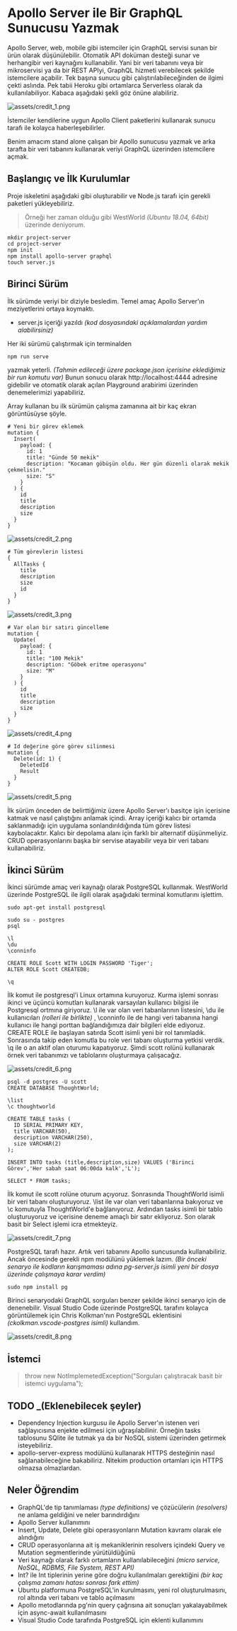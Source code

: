 # Apollo Server ile Bir GraphQL Sunucusu Yazmak

Apollo Server, web, mobile gibi istemciler için GraphQL servisi sunan bir ürün olarak düşünülebilir. Otomatik API doküman desteği sunar ve herhangibir veri kaynağını kullanabilir. Yani bir veri tabanını veya bir mikroservisi ya da bir REST APIyi, GraphQL hizmeti verebilecek şekilde istemcilere açabilir. Tek başına sunucu gibi çalıştırılabileceğinden de ilgimi çekti aslında. Pek tabii Heroku gibi ortamlarca Serverless olarak da kullanılabiliyor. Kabaca aşağıdaki şekli göz önüne alabiliriz.

![assets/credit_1.png](assets/credit_1.png)

İstemciler kendilerine uygun Apollo Client paketlerini kullanarak sunucu tarafı ile kolayca haberleşebilirler. 

Benim amacım stand alone çalışan bir Apollo sunucusu yazmak ve arka tarafta bir veri tabanını kullanarak veriyi GraphQL üzerinden istemcilere açmak.

## Başlangıç ve İlk Kurulumlar

Proje iskeletini aşağıdaki gibi oluşturabilir ve Node.js tarafı için gerekli paketleri yükleyebiliriz.

>Örneği her zaman olduğu gibi WestWorld _(Ubuntu 18.04, 64bit)_ üzerinde deniyorum.

```
mkdir project-server
cd project-server
npm init
npm install apollo-server graphql
touch server.js
```

## Birinci Sürüm

İlk sürümde veriyi bir diziyle besledim. Temel amaç Apollo Server'ın meziyetlerini ortaya koymaktı. 

- server.js içeriği yazıldı _(kod dosyasındaki açıklamalardan yardım alabilirsiniz)_

Her iki sürümü çalıştırmak için terminalden 

```
npm run serve
```

yazmak yeterli. _(Tahmin edileceği üzere package.json içerisine eklediğimiz bir run komutu var)_ Bunun sonucu olarak http://localhost:4444 adresine gidebilir ve otomatik olarak açılan Playground arabirimi üzerinden denemelerimizi yapabiliriz. 

Array kullanan bu ilk sürümün çalışma zamanına ait bir kaç ekran görüntüsüyse şöyle.

```
# Yeni bir görev eklemek
mutation {
  Insert(
    payload: {
      id: 1
      title: "Günde 50 mekik"
      description: "Kocaman göbüşün oldu. Her gün düzenli olarak mekik çekmelisin."
      size: "S"
    }
  ) {
    id
    title
    description
    size
  }
}
```

![assets/credit_2.png](assets/credit_2.png)

```
# Tüm görevlerin listesi
{
  AllTasks {
    title
    description
    size
    id
  }
}
```

![assets/credit_3.png](assets/credit_3.png)

```
# Var olan bir satırı güncelleme
mutation {
  Update(
    payload: {
      id: 1
      title: "100 Mekik"
      description: "Göbek eritme operasyonu"
      size: "M"
    }
  ) {
    id
    title
    description
    size
  }
}
```

![assets/credit_4.png](assets/credit_4.png)

```
# Id değerine göre görev silinmesi
mutation {
  Delete(id: 1) {
    DeletedId
    Result
  }
}
```

![assets/credit_5.png](assets/credit_5.png)

İlk sürüm önceden de belirttiğimiz üzere Apollo Server'ı basitçe işin içerisine katmak ve nasıl çalıştığını anlamak içindi. Array içeriği kalıcı bir ortamda saklanmadığı için uygulama sonlandırıldığında tüm görev listesi kaybolacaktır. Kalıcı bir depolama alanı için farklı bir alternatif düşünmeliyiz. CRUD operasyonlarını başka bir servise atayabilir veya bir veri tabanı kullanabiliriz.

## İkinci Sürüm

İkinci sürümde amaç veri kaynağı olarak PostgreSQL kullanmak. WestWorld üzerinde PostgreSQL ile ilgili olarak aşağıdaki terminal komutlarını işlettim.

```
sudo apt-get install postgresql

sudo su - postgres
psql

\l
\du
\conninfo

CREATE ROLE Scott WITH LOGIN PASSWORD 'Tiger';
ALTER ROLE Scott CREATEDB;

\q
```

İlk komut ile postgresql'i Linux ortamına kuruyoruz. Kurma işlemi sonrası ikinci ve üçüncü komutları kullanarak varsayılan kullanıcı bilgisi ile Postgresql ortmına giriyoruz. \l ile var olan veri tabanlarının listesini, \du ile kullanıcıları _(rolleri ile birlikte)_ , \conninfo ile de hangi veri tabanına hangi kullanıcı ile hangi porttan bağlandığımıza dair bilgileri elde ediyoruz. CREATE ROLE ile başlayan satırda Scott isimli yeni bir rol tanımladık. Sonrasında takip eden komutla bu role veri tabanı oluşturma yetkisi verdik. \q ile o an aktif olan oturumu kapatıyoruz. Şimdi scott rolünü kullanarak örnek veri tabanımızı ve tablolarını oluşturmaya çalışacağız.

![assets/credit_6.png](assets/credit_6.png)

```
psql -d postgres -U scott
CREATE DATABASE ThoughtWorld;

\list
\c thoughtworld

CREATE TABLE tasks (
  ID SERIAL PRIMARY KEY,
  title VARCHAR(50),
  description VARCHAR(250),
  size VARCHAR(2)
);

INSERT INTO tasks (title,description,size) VALUES ('Birinci Görev','Her sabah saat 06:00da kalk','L');

SELECT * FROM tasks;
```

İlk komut ile scott rolüne oturum açıyoruz. Sonrasında ThoughtWorld isimli bir veri tabanı oluşturuyoruz. \list ile var olan veri tabanlarına bakıyoruz ve \c komutuyla ThoughtWorld'e bağlanıyoruz. Ardından tasks isimli bir tablo oluşturuyoruz ve içerisine deneme amaçlı bir satır ekliyoruz. Son olarak basit bir Select işlemi icra etmekteyiz.

![assets/credit_7.png](assets/credit_7.png)

PostgreSQL tarafı hazır. Artık veri tabanını Apollo suncusunda kullanabiliriz. Ancak öncesinde gerekli npm modülünü yüklemek lazım. _(Bir önceki senaryo ile kodların karışmaması adına pg-server.js isimli yeni bir dosya üzerinde çalışmaya karar verdim)_

```
sudo npm install pg
```

Birinci senaryodaki GraphQL sorguları benzer şekilde ikinci senaryo için de denenebilir. Visual Studio Code üzerinde PostgreSQL tarafını kolayca görüntülemek için Chris Kolkman'nın PostgreSQL eklentisini _(ckolkman.vscode-postgres isimli)_ kullandım.

![assets/credit_8.png](assets/credit_8.png)

## İstemci

>throw new NotImplemetedException("Sorguları çalıştıracak basit bir istemci uygulama");

## TODO _(Eklenebilecek şeyler)

- Dependency Injection kurgusu ile Apollo Server'ın istenen veri sağlayıcısına enjekte edilmesi için uğraşılabilinir. Örneğin tasks tablosunu SQlite ile tutmak ya da bir NoSQL sistemi üzerinden getirmek isteyebiliriz.
- apollo-server-express modülünü kullanarak HTTPS desteğinin nasıl sağlanabileceğine bakabiliriz. Nitekim production ortamları için HTTPS olmazsa olmazlardan.

## Neler Öğrendim

- GraphQL'de tip tanımlaması _(type definitions)_ ve çözücülerin _(resolvers)_ ne anlama geldiğini ve neler barındırdığını
- Apollo Server kullanımını
- Insert, Update, Delete gibi operasyonların Mutation kavramı olarak ele alındığını
- CRUD operasyonlarına ait iş mekaniklerinin resolvers içindeki Query ve Mutation segmentlerinde yürütüldüğünü
- Veri kaynağı olarak farklı ortamların kullanılabileceğini _(micro service, NoSQL, RDBMS, File System, REST API)_
- Int? ile Int tiplerinin yerine göre doğru kullanılmaları gerektiğini _(bir kaç çalışma zamanı hatası sonrası fark ettim)_
- Ubuntu platformuna PostgreSQL'in kurulmasını, yeni rol oluşturulmasını, rol altında veri tabanı ve tablo açılmasını
- Apollo metodlarında pg'nin query çağrısına ait sonuçları yakalayabilmek için async-await kullanılmasını
- Visual Studio Code tarafında PostgreSQL için eklenti kullanımını